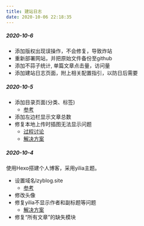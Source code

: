 ```yaml
---
title: 建站日志
date: 2020-10-06 22:18:35
---
```


##### 2020-10-6

- 添加版权出现误操作，不会修复，导致炸站
- 重新部署网站，并把原始文件备份至github
- 添加不蒜子统计, 单篇文章点击量，访问量
- 添加建站日志页面，附上相关配置指引，以防日后需要

##### 2020-10-5

- 添加目录页面(分类、标签) 
  - [参考](https://github.com/litten/hexo-theme-yilia/issues/835)
- 添加左边栏显示文章总数
- 修复本地上传时插图无法显示问题 
  - [过程讨论](https://www.v2ex.com/t/712637#reply5)
  - [解决方案](https://zhouhangzooo.github.io/2019/05/15/Hexo不显示本地图片解决方案/)

##### 2020-10-4

使用Hexo搭建个人博客，采用yilia主题。
- 设置域名lzyblog.site
  - [参考](https://zhuanlan.zhihu.com/p/44213627)
- 修改头像
- 修复yilia不显示作者和副标题等问题
  - [解决方案](https://github.com/JoeyBling/hexo-theme-yilia-plus/pull/63)
- 修复“所有文章”的缺失模块